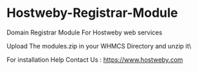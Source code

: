 # Hostweby-Registrar-Module
Domain Registrar Module For Hostweby web services

Upload The modules.zip in your WHMCS Directory and unzip it\

For installation Help Contact Us : https://www.hostweby.com
